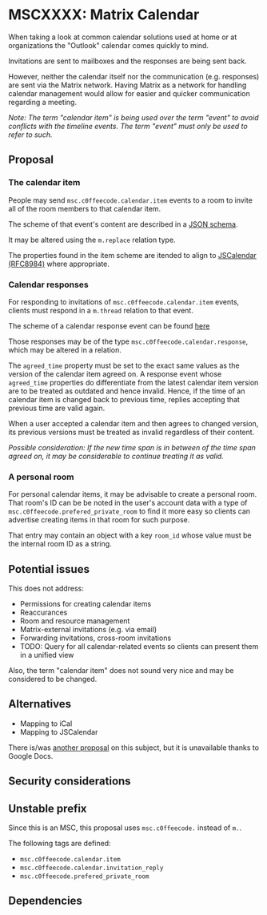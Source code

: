 
# MSCXXXX: Matrix Calendar

When taking a look at common calendar solutions
used at home or at organizations the "Outlook" calendar comes quickly to mind.

Invitations are sent to mailboxes and the responses are being sent back.

However, neither the calendar itself nor the communication (e.g. responses)
are sent via the Matrix network.
Having Matrix as a network for handling calendar management
would allow for easier and quicker communication regarding a meeting.

*Note: The term "calendar item" is being used over the term "event"
to avoid conflicts with the timeline events.
The term "event" must only be used to refer to such.*

## Proposal

### The calendar item

People may send `msc.c0ffeecode.calendar.item` events to a room
to invite all of the room members to that calendar item.

The scheme of that event's content are described in a [JSON schema](./msc-cal-item-scheme.json).

It may be altered using the `m.replace` relation type.

The properties found in the item scheme are itended to align to
[JSCalendar (RFC8984)](https://datatracker.ietf.org/doc/rfc8984/) where appropriate.

### Calendar responses

For responding to invitations of `msc.c0ffeecode.calendar.item` events,
clients must respond in a `m.thread` relation to that event.

The scheme of a calendar response event can be found [here](./msc-cal-response-scheme.json)

Those responses may be of the type `msc.c0ffeecode.calendar.response`,
which may be altered in a relation.

The `agreed_time` property must be set to the exact same values
as the version of the calendar item agreed on.
A response event whose `agreed_time` properties do
differentiate from the latest calendar item version
are to be treated as outdated and hence invalid.
Hence, if the time of an calendar item is changed back to previous time,
replies accepting that previous time are valid again.

When a user accepted a calendar item and then agrees to changed version,
its previous versions must be treated as invalid regardless of their content.

<!-- // TODO: Change or remove -->
*Possible consideration: If the new time span is in between of the
time span agreed on, it may be considerable to continue treating it as valid.*

### A personal room

For personal calendar items, it may be advisable to create a personal room.
That room's ID can be be noted in the user's account data
with a type of `msc.c0ffeecode.prefered_private_room` to find it more easy so
clients can advertise creating items in that room for such purpose.

That entry may contain an object with a key `room_id`
whose value must be the internal room ID as a string.

## Potential issues

This does not address:

- Permissions for creating calendar items
- Reaccurances
- Room and resource management
- Matrix-external invitations (e.g. via email)
- Forwarding invitations, cross-room invitations
- TODO: Query for all calendar-related events so clients can present them in a unified view

Also, the term "calendar item" does not sound very nice
and may be considered to be changed.

## Alternatives

- Mapping to iCal
- Mapping to JSCalendar

There is/was [another proposal](https://github.com/matrix-org/matrix-spec/issues/284) on this subject,
but it is unavailable thanks to Google Docs.

## Security considerations

## Unstable prefix

Since this is an MSC,
this proposal uses `msc.c0ffeecode.` instead of `m.`.

The following tags are defined:

- `msc.c0ffeecode.calendar.item`
- `msc.c0ffeecode.calendar.invitation_reply`
- `msc.c0ffeecode.prefered_private_room`

## Dependencies
